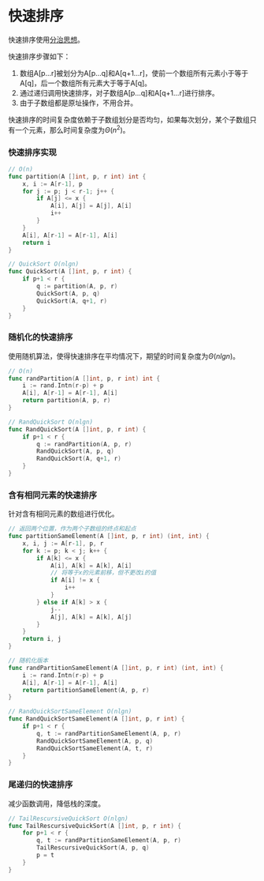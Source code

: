 # 快速排序

快速排序使用[分治思想](../算法与分析技术/分治法.md)。

快速排序步骤如下：

1. 数组A[p...r]被划分为A[p...q]和A[q+1...r]，使前一个数组所有元素小于等于A[q]，后一个数组所有元素大于等于A[q]。
2. 通过递归调用快速排序，对子数组A[p...q]和A[q+1...r]进行排序。
3. 由于子数组都是原址操作，不用合并。

快速排序的时间复杂度依赖于子数组划分是否均匀，如果每次划分，某个子数组只有一个元素，那么时间复杂度为$\Theta(n^2)$。

### 快速排序实现

```go
// O(n)
func partition(A []int, p, r int) int {
	x, i := A[r-1], p
	for j := p; j < r-1; j++ {
		if A[j] <= x {
			A[i], A[j] = A[j], A[i]
			i++
		}
	}
	A[i], A[r-1] = A[r-1], A[i]
	return i
}

// QuickSort O(nlgn)
func QuickSort(A []int, p, r int) {
	if p+1 < r {
		q := partition(A, p, r)
		QuickSort(A, p, q)
		QuickSort(A, q+1, r)
	}
}
```

### 随机化的快速排序

使用随机算法，使得快速排序在平均情况下，期望的时间复杂度为$\Theta(nlgn)$。

```go
// O(n)
func randPartition(A []int, p, r int) int {
	i := rand.Intn(r-p) + p
	A[i], A[r-1] = A[r-1], A[i]
	return partition(A, p, r)
}

// RandQuickSort O(nlgn)
func RandQuickSort(A []int, p, r int) {
	if p+1 < r {
		q := randPartition(A, p, r)
		RandQuickSort(A, p, q)
		RandQuickSort(A, q+1, r)
	}
}
```

### 含有相同元素的快速排序

针对含有相同元素的数组进行优化。

```go
// 返回两个位置，作为两个子数组的终点和起点
func partitionSameElement(A []int, p, r int) (int, int) {
	x, i, j := A[r-1], p, r
	for k := p; k < j; k++ {
		if A[k] <= x {
			A[i], A[k] = A[k], A[i]
            // 将等于x的元素前移，但不更改i的值
			if A[i] != x {
				i++
			}
		} else if A[k] > x {
			j--
			A[j], A[k] = A[k], A[j]
		}
	}
	return i, j
}

// 随机化版本
func randPartitionSameElement(A []int, p, r int) (int, int) {
	i := rand.Intn(r-p) + p
	A[i], A[r-1] = A[r-1], A[i]
	return partitionSameElement(A, p, r)
}

// RandQuickSortSameElement O(nlgn)
func RandQuickSortSameElement(A []int, p, r int) {
	if p+1 < r {
		q, t := randPartitionSameElement(A, p, r)
		RandQuickSortSameElement(A, p, q)
		RandQuickSortSameElement(A, t, r)
	}
}

```

### 尾递归的快速排序

减少函数调用，降低栈的深度。

```go
// TailRescursiveQuickSort O(nlgn)
func TailRescursiveQuickSort(A []int, p, r int) {
	for p+1 < r {
		q, t := randPartitionSameElement(A, p, r)
		TailRescursiveQuickSort(A, p, q)
		p = t
	}
}
```

